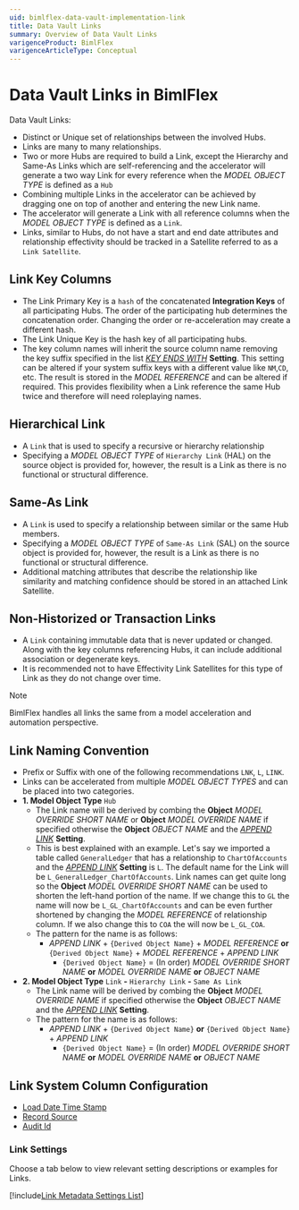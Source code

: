 ```yaml
---
uid: bimlflex-data-vault-implementation-link
title: Data Vault Links
summary: Overview of Data Vault Links
varigenceProduct: BimlFlex
varigenceArticleType: Conceptual
---
```

# Data Vault Links in BimlFlex

Data Vault Links:

* Distinct or Unique set of relationships between the involved Hubs.
* Links are many to many relationships.
* Two or more Hubs are required to build a Link, except the Hierarchy and Same-As Links which are self-referencing and the accelerator will generate a two way Link for every reference when the *MODEL OBJECT TYPE* is defined as a `Hub`
* Combining multiple Links in the accelerator can be achieved by dragging one on top of another and entering the new Link name.
* The accelerator will generate a Link with all reference columns when the *MODEL OBJECT TYPE* is defined as a `Link`.
* Links, similar to Hubs, do not have a start and end date attributes and relationship effectivity should be tracked in a Satellite referred to as a `Link Satellite`.

## Link Key Columns

* The Link Primary Key is a `hash` of the concatenated **Integration Keys** of all participating Hubs.
  The order of the participating hub determines the concatenation order.
  Changing the order or re-acceleration may create a different hash.
* The Link Unique Key is the hash key of all participating hubs.
* The key column names will inherit the source column name removing the key suffix specified in the list [*KEY ENDS WITH*](xref:bimlflex-metadata-settings#settings-model) **Setting**.
  This setting can be altered if your system suffix keys with a different value like `NM`,`CD`, etc.
  The result is stored in the *MODEL REFERENCE* and can be altered if required.
  This provides flexibility when a Link reference the same Hub twice and therefore will need roleplaying names.

## Hierarchical Link

* A `Link` that is used to specify a recursive or hierarchy relationship
* Specifying a *MODEL OBJECT TYPE* of `Hierarchy Link` (HAL) on the source object is provided for, however, the result is a Link as there is no functional or structural difference.

## Same-As Link

* A `Link` is used to specify a relationship between similar or the same Hub members.
* Specifying a *MODEL OBJECT TYPE* of `Same-As Link` (SAL) on the source object is provided for, however, the result is a Link as there is no functional or structural difference.
* Additional matching attributes that describe the relationship like similarity and matching confidence should be stored in an attached Link Satellite.

## Non-Historized or Transaction Links

* A `Link` containing immutable data that is never updated or changed.
  Along with the key columns referencing Hubs, it can include additional association or degenerate keys.
* It is recommended not to have Effectivity Link Satellites for this type of Link as they do not change over time.

> [!NOTE]
> BimlFlex handles all links the same from a model acceleration and automation perspective.

## Link Naming Convention

* Prefix or Suffix with one of the following recommendations `LNK`, `L`, `LINK`.
* Links can be accelerated from multiple *MODEL OBJECT TYPES* and can be placed into two categories.
* **1. Model Object Type** `Hub`
  * The Link name will be derived by combing the **Object** *MODEL OVERRIDE SHORT NAME* or **Object** *MODEL OVERRIDE NAME* if specified otherwise the **Object** *OBJECT NAME* and the [*APPEND LINK*](xref:bimlflex-metadata-settings#naming-data-vault-naming) **Setting**.
  * This is best explained with an example.
    Let's say we imported a table called `GeneralLedger` that has a relationship to `ChartOfAccounts` and the [*APPEND LINK*](xref:bimlflex-metadata-settings#naming-data-vault-naming) **Setting** is `L`.
    The default name for the Link will be `L_GeneralLedger_ChartOfAccounts`.
    Link names can get quite long so the **Object** *MODEL OVERRIDE SHORT NAME* can be used to shorten the left-hand portion of the name.
    If we change this to `GL` the name will now be `L_GL_ChartOfAccounts` and can be even further shortened by changing the *MODEL REFERENCE* of relationship column.
    If we also change this to `COA` the will now be `L_GL_COA`.
  * The pattern for the name is as follows:
    * *APPEND LINK* + `{Derived Object Name}` + *MODEL REFERENCE* **or** `{Derived Object Name}` + *MODEL REFERENCE* + *APPEND LINK*
      * `{Derived Object Name}` = (In order) *MODEL OVERRIDE SHORT NAME* **or** *MODEL OVERRIDE NAME* **or** *OBJECT NAME*
* **2. Model Object Type** `Link` **-** `Hierarchy Link` **-** `Same As Link`
  * The Link name will be derived by combing the **Object** *MODEL OVERRIDE NAME* if specified otherwise the **Object** *OBJECT NAME* and the [*APPEND LINK*](xref:bimlflex-metadata-settings#naming-data-vault-naming) **Setting**.
  * The pattern for the name is as follows:
    * *APPEND LINK* + `{Derived Object Name}` **or** `{Derived Object Name}` + *APPEND LINK*
      * `{Derived Object Name}` = (In order) *MODEL OVERRIDE SHORT NAME* **or** *MODEL OVERRIDE NAME* **or** *OBJECT NAME*

## Link System Column Configuration

* [Load Date Time Stamp](xref:bimlflex-data-vault-best-practices#load-date-time-stamp)
* [Record Source](xref:bimlflex-data-vault-best-practices#record-source)
* [Audit Id](xref:bimlflex-data-vault-best-practices#audit-id)

### Link Settings

Choose a tab below to view relevant setting descriptions or examples for Links.

[!include[Link Metadata Settings List](_settings_link.md)]
